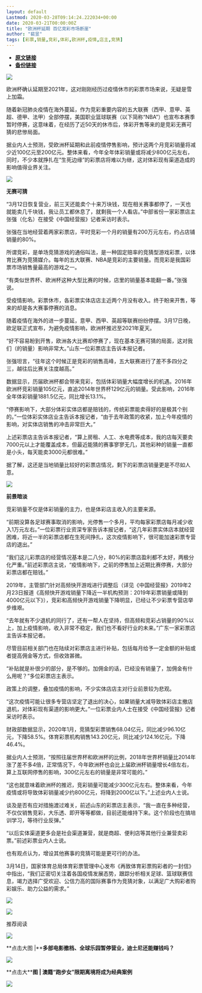 ```yaml
---
layout: default
Lastmod: 2020-03-28T09:14:24.222034+00:00
date: 2020-03-21T00:00:00Z
title: "欧洲杯延期 百亿竞彩市场断崖"
author: "裴昱"
tags: [彩票,销量,竞彩,体彩,欧洲杯,疫情,店主,竞猜]
---
```


* [**原文链接**](https://mp.weixin.qq.com/s/1SlaTE_pxTlu9WWr8T3djw)
* [**备份链接**](http://archive.is/tys4h)


![](/images/post/5fdb3f87f44cf8ae08d41ad1e0b84841.jpg)

欧洲杯确认延期至2021年，这对刚刚经历过疫情休市的彩票市场来说，无疑是雪上加霜。

随着新冠肺炎疫情在海外蔓延，作为竞彩重要内容的五大联赛（西甲、意甲、英超、德甲、法甲）全部停摆，美国职业篮球联赛（以下简称“NBA”）也宣布本赛季暂时停赛，这意味着，在经历了近50天的休市后，体彩开售等来的是竞彩无赛可猜的悲惨局面。

据业内人士预测，受欧洲杯延期和此前疫情停售影响，预计这两个月竞彩销量将减少近100亿元至200亿元。整体来看，今年全年体彩销量或将减少800亿元左右，同时，不少本就挣扎在“生死边缘”的彩票店将难以为继，这对体彩现有渠道造成的影响值得业界关注。

**![](/images/post/bc3576ff279d80264ac4f6d7a60432f9.jpg)**

**无赛可猜**

“3月12日恢复营业，前三天还能卖个十来万块钱，现在相关赛事都停了，一天也就能卖几千块钱，我让员工都休息了，就剩我一个人看店。”中部省份一家彩票店主张强（化名）在接受《中国经营报》记者采访时表示。

张强在当地经营着两家彩票店，平时竞彩一个月的销量有200万元左右，约占店铺销量的80%。

所谓竞彩，是单场竞猜游戏的通俗叫法，是一种固定赔率的竞猜型游戏彩票，以体育比赛为竞猜媒介。每年的五大联赛、NBA是竞彩的主要销量。而竞彩是我国彩票市场销售量最高的游戏之一。

“有类似世界杯、欧洲杯这种大型比赛的时候，店里的销量基本能翻一番。”张强说。

受疫情影响，彩票休市，各彩票实体店店主近两个月没有收入。终于盼来开售，等来的却是各大赛事停赛的消息。

随着疫情在海外的进一步蔓延，意甲、西甲、英超等联赛纷纷停摆。3月17日晚，欧足联正式宣布，为避免疫情影响，欧洲杯推迟至2021年夏天。

“好不容易盼到开售，欧洲各大比赛却停赛了，现在基本无赛可猜的局面，这对我们（的销量）影响非常大。”山东一位彩票店主告诉本报记者。

张强坦言，“往年这个时候正是竞彩的销售高峰，五大联赛进行了差不多四分之三，越往后比赛关注度越高。”

数据显示，历届欧洲杯都会带来竞彩，包括体彩销量大幅度增长的机遇。2016年欧洲杯竞彩销量105亿元，直追2014年世界杯129亿元的销量。受此影响，2016年全年体彩销量1881.5亿元，同比增长13.1%。

“停赛影响下，大部分体彩实体店都是赔钱的，传统彩票能卖得好的是极其个别的。”一位体彩实体店业主告诉本报记者，“由于去年政策的收紧，加上今年疫情的影响，对实体店销售的冲击非常巨大。”

上述彩票店主告诉本报记者，“算上房租、人工、水电费等成本，我的店每天要卖7000元以上才能覆盖成本，但最近能猜的赛事寥寥无几，其他彩种的销量一直都是小头，每天能卖3000元都很难。”

据了解，这还是当地销量比较好的彩票店情况，剩下的彩票店销量更是不尽如人意。

**![](/images/post/bc3576ff279d80264ac4f6d7a60432f9.jpg)**

**前景暗淡**

竞彩销量不仅是体彩销量的主力，也是体彩店主收入的主要来源。

“前期没算各足球赛事取消的影响，光停售一个多月，平均每家彩票店每月减少收入1万元左右。”一位彩票行业资深专家告诉本报记者，“这几年彩票实体店本就经营困难，将近一半的彩票店都在生死间挣扎，这次疫情影响下，很可能加速彩票专营店的退出。”

“我们这儿彩票店的经营情况基本是二八分，80%的彩票店盈利都不太好，两极分化严重。”前述彩票店主说，“疫情影响下，之前的停售加上近期比赛停赛，大部分彩票店都在赔钱。”

2019年，主管部门针对高频快开游戏进行调整后（详见《中国经营报》2019年2月23日报道《高频快开游戏销量下降近一半机构预测：2019年彩票销量或降到4000亿元以下》），竞彩和高频快开游戏销量下降明显，已经让不少彩票专营店举步维艰。

“去年就有不少退机的同行了，还有一帮人在坚持，但高频和竞彩占销量的90%以上，加上疫情影响，收入非常不稳定，我们也不看好行业的未来。”广东一家彩票店主告诉本报记者。

尽管目前相关部门也在陆续对彩票店主进行补贴，包括每月给予一定金额的补贴或者提高佣金等方式，但收效甚微。

“补贴就是补很少的部分，是不够的。加佣金的话，已经没有销量了，加佣金有什么用呢？”多位彩票店主表示。

政策上的调整，叠加疫情的影响，不少实体店店主对行业前景较为悲观。

“这次疫情可能让很多专营店坚定了退出的决心，如果销量大减导致体彩店主撤店退机，对体彩现有渠道的影响更大。”一位彩票业内人士在接受《中国经营报》记者采访时表示。

财政部数据显示，2020年1月，竞猜型彩票销售68.04亿元，同比减少96.10亿元，下降58.5%。体育彩票机构销售143.20亿元，同比减少124.16亿元，下降46.4%。

据业内人士预测，“按照往届世界杯和欧洲杯的比例，2018年世界杯销量比2014年涨了差不多4倍，正常情况下，今年欧洲杯也会比上届欧洲杯销量增长4倍左右，算上互联网停售的影响，300亿元左右的销量是非常可能的。”

“这也就意味着欧洲杯的推迟，竞彩销量可能减少300亿元左右。整体来看，今年疫情或将导致体彩销量减少约800亿元，将降到2000亿以下。”上述业内人士说。

谈及是否有应对措施渡过难关，前述山东的彩票店主表示，“我一直在多种经营，不仅仅销售竞彩，大乐透、即开等等都做，目前还能维持下来。这个阶段也在搞培训学习，等待行业反弹。”

“以后实体渠道更多会是社会渠道兼营，就是商超、便利店等其他行业兼营卖彩票。”前述彩票业内人士说。

也有观点认为，增设其他赛事的竞猜可能是更可行的办法。

3月14日，国家体育总局体育彩票管理中心发布《再致体育彩票购彩者的一封信》中指出，“我们正密切关注着各国疫情发展态势，跟踪分析相关足球、篮球联赛信息，竭力选择广受欢迎、公信力高的国际赛事作为竞猜对象，以满足广大购彩者购彩娱乐、助力公益的需求。”

[![](/images/post/c2249a13ced555acfcf85a0a1f9aea19.jpg)](https://e.vhall.com/subject/view/599011308)

  

![](/images/post/43b7a57fd045be64890b8526d60a1277.jpg)

  

推荐阅读

[![](/images/post/b36c2d226fbbd5cea4b7fc0cbc245c18.jpg)](http://mp.weixin.qq.com/s?__biz=MjA5NTMyOTMwMQ==&mid=2651973602&idx=1&sn=e538ce236610dd81252d7fe05decbd91&chksm=4f3e80987849098e2e57964f78bf0491124af7eae3e1f90d11fe5bc14cbd5f7fc4031cee5c8a&scene=21#wechat_redirect)

**点击大图 |****多部电影撤档、全球乐园暂停营业，迪士尼还能赚钱吗？**  

  

[![](/images/post/5842fceba3f94ac58e442348bf477d16.jpg)](http://mp.weixin.qq.com/s?__biz=MjA5NTMyOTMwMQ==&mid=2651973602&idx=2&sn=eab7aeeb43ae50ed5f046183e4a63f0a&chksm=4f3e80987849098e11793da5d499efe21235dda0e875327fe4729578234d5927e4bd6ec7efc4&scene=21#wechat_redirect)

**点击大****图 | **澳籍“跑步女”限期离境将成为经典案例****  

  

![](/images/post/f3501c0a0df0124df45b227b216c07a4.jpg)

